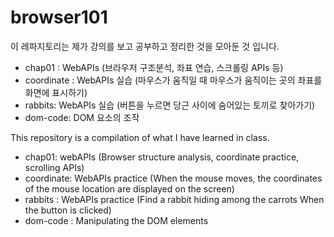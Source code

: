 # browser101

이 레파지토리는 제가 강의를 보고 공부하고 정리한 것을 모아둔 것 입니다.
* chap01 : WebAPIs (브라우저 구조분석, 좌표 연습, 스크롤링 APIs 등)
* coordinate : WebAPIs 실습 (마우스가 움직일 때 마우스가 움직이는 곳의 좌표를 화면에 표시하기)
* rabbits: WebAPIs 실습 (버튼을 누르면 당근 사이에 숨어있는 토끼로 찾아가기)
* dom-code: DOM 요소의 조작


This repository is a compilation of what I have learned in class.
* chap01: webAPIs (Browser structure analysis, coordinate practice, scrolling APIs)
* coordinate: WebAPIs practice (When the mouse moves, the coordinates of the mouse location are displayed on the screen)
* rabbits : WebAPIs practice (Find a rabbit hiding among the carrots When the button is clicked)
* dom-code : Manipulating the DOM elements
